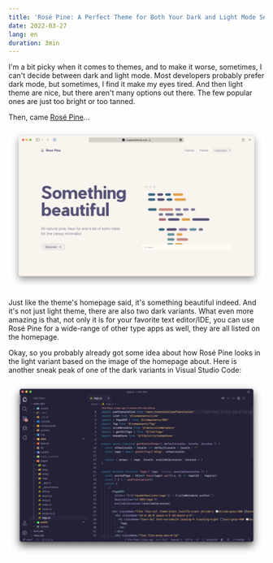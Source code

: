 ```yaml
---
title: 'Rosé Pine: A Perfect Theme for Both Your Dark and Light Mode Setup'
date: 2022-03-27
lang: en
duration: 3min
---
```


I'm a bit picky when it comes to themes, and to make it worse, sometimes, I can't decide between dark and light mode. Most developers probably prefer dark mode, but sometimes, I find it make my eyes tired. And then light theme are nice, but there aren't many options out there. The few popular ones are just too bright or too tanned.

Then, came [Rosé Pine](https://rosepinetheme.com)...

<img src="/images/2022/rose-pine-homepage.png" alt="Rosé Pine homepage" rounded-lg>

Just like the theme's homepage said, it's something beautiful indeed. And it's not just light theme, there are also two dark variants. What even more amazing is that, not only it is for your favorite text editor/IDE, you can use Rosé Pine for a wide-range of other type apps as well, they are all listed on the homepage.

Okay, so you probably already got some idea about how Rosé Pine looks in the light variant based on the image of the homepage about. Here is another sneak peak of one of the dark variants in Visual Studio Code:

<img src="/images/2022/rose-pine-vscode.png" alt="Rosé Pine Moon on VS Code" >
